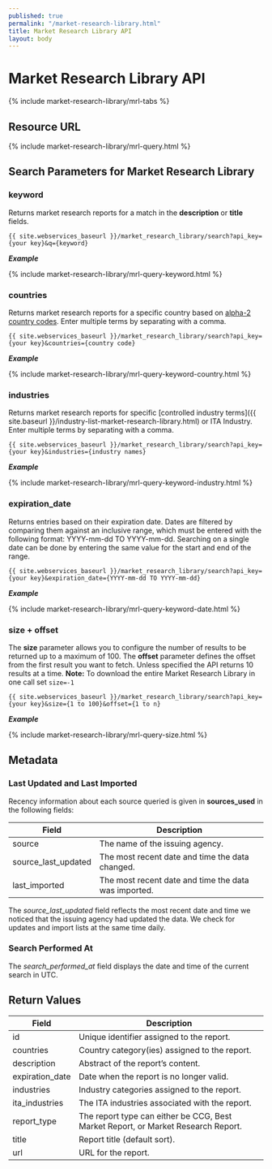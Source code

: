 ```yaml
---
published: true
permalink: "/market-research-library.html"
title: Market Research Library API
layout: body
---
```


# Market Research Library API 

{% include market-research-library/mrl-tabs %}

## Resource URL

{% include market-research-library/mrl-query.html %}

## Search Parameters for Market Research Library

### keyword

Returns market research reports for a match in the **description** or **title** fields.

    {{ site.webservices_baseurl }}/market_research_library/search?api_key={your key}&q={keyword}

**_Example_**

{% include market-research-library/mrl-query-keyword.html %}

### countries

Returns market research reports for a specific country based on [alpha-2 country codes](http://www.iso.org/iso/home/standards/country_codes/country_names_and_code_elements.htm). Enter multiple terms by separating with a comma.

    {{ site.webservices_baseurl }}/market_research_library/search?api_key={your key}&countries={country code}

**_Example_**

{% include market-research-library/mrl-query-keyword-country.html %}

### industries

Returns market research reports for specific [controlled industry terms]({{ site.baseurl }}/industry-list-market-research-library.html) or ITA Industry. Enter multiple terms by separating with a comma.

    {{ site.webservices_baseurl }}/market_research_library/search?api_key={your key}&industries={industry names}

**_Example_**

{% include market-research-library/mrl-query-keyword-industry.html %}

### expiration_date

Returns entries based on their expiration date. Dates are filtered by comparing them against an inclusive range, which must be entered with the following format: YYYY-mm-dd TO YYYY-mm-dd. Searching on a single date can be done by entering the same value for the start and end of the range.


    {{ site.webservices_baseurl }}/market_research_library/search?api_key={your key}&expiration_date={YYYY-mm-dd TO YYYY-mm-dd}

**_Example_**

{% include market-research-library/mrl-query-keyword-date.html %}

### size + offset

The **size** parameter allows you to configure the number of results to be returned up to a maximum of 100. The **offset** parameter defines the offset from the first result you want to fetch. Unless specified the API returns 10 results at a time.  **Note:**  To download the entire Market Research Library in one call set ```size=-1```

    {{ site.webservices_baseurl }}/market_research_library/search?api_key={your key}&size={1 to 100}&offset={1 to n}

**_Example_**

{% include market-research-library/mrl-query-size.html %}

## Metadata

### Last Updated and Last Imported

Recency information about each source queried is given in **sources_used** in the following fields:

| Field	| Description |
| ------| -------------|
| source | The name of the issuing agency. |
| source_last_updated | The most recent date and time the data changed. |
| last_imported | The most recent date and time the data was imported. |

The *source_last_updated* field reflects the most recent date and time we noticed that the issuing agency had updated the data. We check for updates and import lists at the same time daily.

### Search Performed At

The *search_performed_at* field displays the date and time of the current search in UTC.

## Return Values

| Field           | Description                                                     |
| --------------- | --------------------------------------------------------------- |
| id              | Unique identifier assigned to the report.                         |
| countries       | Country category(ies) assigned to the report.                    |
| description     | Abstract of the report’s content.                                |
| expiration_date | Date when the report is no longer valid.                         |
| industries        | Industry categories assigned to the report.                        |
| ita_industries   | The ITA industries associated with the report.
| report_type     | The report type can either be CCG, Best Market Report, or Market Research Report.|
| title           | Report title  (default sort).                                    |
| url             | URL for the report.                                              |

